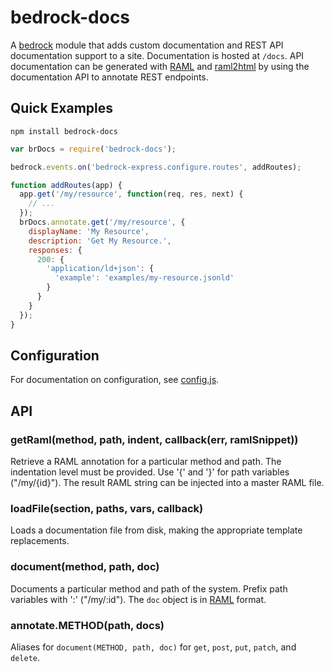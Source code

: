 # bedrock-docs

A [bedrock][] module that adds custom documentation and REST API documentation
support to a site. Documentation is hosted at `/docs`. API documentation can be
generated with [RAML][] and [raml2html][] by using the documentation API to
annotate REST endpoints.

## Quick Examples

```
npm install bedrock-docs
```

```js
var brDocs = require('bedrock-docs');

bedrock.events.on('bedrock-express.configure.routes', addRoutes);

function addRoutes(app) {
  app.get('/my/resource', function(req, res, next) {
    // ...
  });
  brDocs.annotate.get('/my/resource', {
    displayName: 'My Resource',
    description: 'Get My Resource.',
    responses: {
      200: {
        'application/ld+json': {
          'example': 'examples/my-resource.jsonld'
        }
      }
    }
  });
}
```

## Configuration

For documentation on configuration, see [config.js](./lib/config.js).

## API

### getRaml(method, path, indent, callback(err, ramlSnippet))

Retrieve a RAML annotation for a particular method and path. The indentation
level must be provided. Use '{' and '}' for path variables ("/my/{id}"). The
result RAML string can be injected into a master RAML file.

### loadFile(section, paths, vars, callback)

Loads a documentation file from disk, making the appropriate template
replacements.

### document(method, path, doc)

Documents a particular method and path of the system. Prefix path variables
with ':' ("/my/:id"). The `doc` object is in [RAML][] format.

### annotate.METHOD(path, docs)

Aliases for `document(METHOD, path, doc)` for `get`, `post`, `put`, `patch`,
and `delete`.

[bedrock]: https://github.com/digitalbazaar/bedrock
[RAML]: http://raml.org/
[raml2html]: https://github.com/kevinrenskers/raml2html
